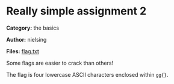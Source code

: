 # Really simple assignment 2
**Category:** the basics

**Author:** nielsing

**Files:** [flag.txt](./flag.txt)

Some flags are easier to crack than others!

The flag is four lowercase ASCII characters enclosed within `gg{}`.
